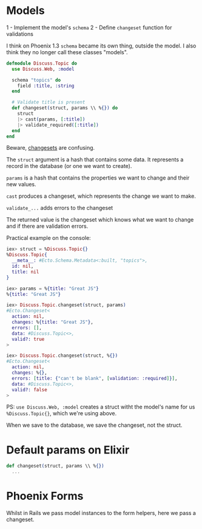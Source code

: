 # Models

1 - Implement the model's `schema`
2 - Define `changeset` function for validations

I think on Phoenix 1.3 `schema` became its own thing, outside the model. I also think they no longer call these classes "models".

```elixir
defmodule Discuss.Topic do
  use Discuss.Web, :model

  schema "topics" do
    field :title, :string
  end

  # Validate title is present
  def changeset(struct, params \\ %{}) do
    struct
    |> cast(params, [:title])
    |> validate_required([:title])
  end
end
```

Beware, [changesets](https://hexdocs.pm/ecto/Ecto.Changeset.html#content) are confusing.

The `struct` argument is a hash that contains some data. It represents a record in the database (or one we want to create).

`params` is a hash that contains the properties we want to change and their new values.

`cast` produces a changeset, which represents the change we want to make.

`validate_...` adds errors to the changeset

The returned value is the changeset which knows what we want to change and if there are validation errors.

Practical example on the console:

```elixir
iex> struct = %Discuss.Topic{}
%Discuss.Topic{
  __meta__: #Ecto.Schema.Metadata<:built, "topics">,
  id: nil,
  title: nil
}

iex> params = %{title: "Great JS"}
%{title: "Great JS"}

iex> Discuss.Topic.changeset(struct, params)
#Ecto.Changeset<
  action: nil,
  changes: %{title: "Great JS"},
  errors: [],
  data: #Discuss.Topic<>,
  valid?: true
>

iex> Discuss.Topic.changeset(struct, %{})
#Ecto.Changeset<
  action: nil,
  changes: %{},
  errors: [title: {"can't be blank", [validation: :required]}],
  data: #Discuss.Topic<>,
  valid?: false
>
```

PS: `use Discuss.Web, :model` creates a struct witht the model's name for us `%Discuss.Topic{}`, which we're using above.

When we save to the database, we save the changeset, not the struct.

# Default params on Elixir

```elixir
def changeset(struct, params \\ %{})
  ...
```

# Phoenix Forms

Whilst in Rails we pass model instances to the form helpers, here we pass a changeset.
